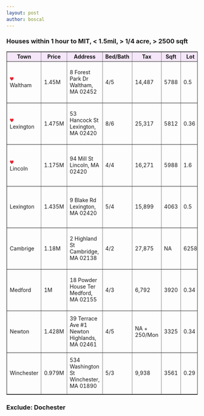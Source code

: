 ```yaml
---
layout: post
author: boscal
---
```

### Houses within 1 hour to MIT, < 1.5mil, > 1/4 acre, > 2500 sqft

<table border="1">
<tr>	
<th bgcolor="#f5e6fa">Town</th>
<th bgcolor="#f5e6fa">Price</th>
<th bgcolor="#f5e6fa">Address</th>
<th bgcolor="#f5e6fa">Bed/Bath</th>
<th bgcolor="#f5e6fa">Tax</th>
<th bgcolor="#f5e6fa">Sqft</th>
<th bgcolor="#f5e6fa">Lot</th>
<th bgcolor="#f5e6fa">YearBuilt</th>
<th bgcolor="#f5e6fa">ToMIT</th>
<th bgcolor="#f5e6fa">DatesOut</th>
<th bgcolor="#f5e6fa">Note</th>
<th bgcolor="#f5e6fa">Link</th>
<th bgcolor="#f5e6fa">Listing Agent</th>
</tr>

<tr>
<td><img src="/assets/images/like.png" width="10" height="10"/><br>Waltham</td>
<td>1.45M</td>
<td>8 Forest Park Dr<br>Waltham, MA 02452</td>
<td>4/5</td>
<td>14,487</td>
<td>5788</td>
<td>0.5</td>
<td>1987</td>
<td>22 min</td>
<td>2/5/2020</td>
<td>Back to market.<br>Est 1.42M</td>
<td><a href="https://www.zillow.com/homedetails/8-Forest-Park-Dr-Waltham-MA-02452/56540381_zpid/" target="_blank"><img src="/assets/images/Waltham_8ForestParkDr.png" width="150" height="100"></a></td>
<td>Lori Orchanian<br>Lori.Orchanian@NEMoves.com<br>(617) 413-6770</td>
</tr>
 
<tr>
<td><img src="/assets/images/like.png" width="10" height="10"/><br>Lexington</td>
<td>1.475M</td>
<td>53 Hancock St<br>Lexington, MA 02420</td>
<td>8/6</td>
<td>25,317</td>
<td>5812</td>
<td>0.36</td>
<td>1840</td>
<td>24 min</td>
<td>4/10/2020</td>
<td>Est 1.45M<br>From 1.75M<br>107 saves</td>
<td><a href="https://www.zillow.com/homedetails/53-Hancock-St-Lexington-MA-02420/56494640_zpid/" target="_blank"><img src="/assets/images/Lexington_53HancockSt.png" width="150" height="100"></a></td>
<td>Elizabeth Crampton<br>781.389.4400</td>
</tr> 

<tr>
<td><img src="/assets/images/like.png" width="10" height="10"/><br>Lincoln</td>
<td>1.175M</td>
<td>94 Mill St<br>Lincoln, MA 02420</td>
<td>4/4</td>
<td>16,271</td>
<td>5988</td>
<td>1.6</td>
<td>1979</td>
<td>21 min</td>
<td>4/6/2020</td>
<td>Est 1.41M<br>-50k 4/6</td>
<td><a href="https://www.zillow.com/homedetails/94-Mill-St-Lincoln-MA-01773/57082463_zpid/" target="_blank"><img src="/assets/images/Lincoln_94MillSt.png" width="150" height="100"></a></td>
<td></td>
</tr> 
	
<tr>
<td>Lexington</td>
<td>1.435M</td>
<td>9 Blake Rd<br>Lexington, MA 02420</td>
<td>5/4</td>
<td>15,899</td>
<td>4063</td>
<td>0.5</td>
<td>1840</td>
<td>24 min</td>
<td>4/6/2020</td>
<td>Est 1.41M</td>
<td><a href="https://www.zillow.com/homedetails/9-Blake-Rd-Lexington-MA-02420/56495584_zpid/" target="_blank"><img src="/assets/images/Lexington_9BlakeRd.png" width="150" height="100"></a></td>
<td></td>
</tr> 


<tr>
<td>Cambrige</td>
<td>1.18M</td>
<td>2 Highland St<br>Cambridge, MA 02138</td>
<td>4/2</td>
<td>27,875</td>
<td>NA</td>
<td>6258</td>
<td>1866</td>
<td>9 min</td>
<td>3/12/2020</td>
<td>Est 1.2M</td>
<td><a href="https://www.zillow.com/homedetails/2-Highland-St-Cambridge-MA-02138/56438933_zpid/?" target="_blank"><img src="/assets/images/Cambridge_2HighlandSt.png" width="150" height="100"></a></td>
<td></td>
</tr>

<tr>
<td>Medford</td>
<td>1M</td>
<td>18 Powder House Ter<br>Medford, MA 02155</td>
<td>4/3</td>
<td>6,792</td>
<td>3920</td>
<td>0.34</td>
<td>1960</td>
<td>15 min</td>
<td>4/8/2020</td>
<td>Est 0.9M</td>
<td><a href="https://www.zillow.com/homedetails/18-Powder-House-Ter-Medford-MA-02155/56278225_zpid/?" target="_blank"><img src="/assets/images/Medford_18PowderHouseTer.png" width="150" height="100"></a></td>
<td></td>
</tr>

<tr>
<td>Newton</td>
<td>1.428M</td>
<td>39 Terrace Ave #1<br>Newton Highlands, MA 02461</td>
<td>4/5</td>
<td>NA + <br>250/Mon</td>
<td>3325</td>
<td>0.34</td>
<td>1885</td>
<td>19 min</td>
<td>3/14/2020</td>
<td>Est 1.4M</td>
<td><a href="https://www.zillow.com/homedetails/39-Terrace-Ave-1-Newton-Highlands-MA-02461/2080548453_zpid/?" target="_blank"><img src="/assets/images/NewtonHighlands_39TerraceAve.png" width="150" height="100"></a></td>
<td></td>
</tr>
 
<tr>
<td>Winchester</td>
<td>0.979M</td>
<td>534 Washington St<br>Winchester, MA 01890</td>
<td>5/3</td>
<td>9,938</td>
<td>3561</td>
<td>0.29</td>
<td>1932</td>
<td>19 min</td>
<td>4/4/2020</td>
<td>Est 1M.<br>Basement Beds</td>
<td><a href="https://www.zillow.com/homedetails/534-Washington-St-Winchester-MA-01890/56379003_zpid/" target="_blank"><img src="/assets/images/Winchester_534WashingtonSt.png" width="150" height="100"></a></td>
<td></td>
</tr>	
		
</table>

### Exclude: Dochester
